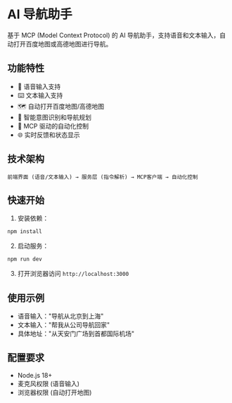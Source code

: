 # AI 导航助手

基于 MCP (Model Context Protocol) 的 AI 导航助手，支持语音和文本输入，自动打开百度地图或高德地图进行导航。

## 功能特性

- 🎤 语音输入支持
- ⌨️ 文本输入支持
- 🗺️ 自动打开百度地图/高德地图
- 🧭 智能意图识别和导航规划
- 🤖 MCP 驱动的自动化控制
- 🌐 实时反馈和状态显示

## 技术架构

```
前端界面 (语音/文本输入) → 服务层 (指令解析) → MCP客户端 → 自动化控制
```

## 快速开始

1. 安装依赖：
```bash
npm install
```

2. 启动服务：
```bash
npm run dev
```

3. 打开浏览器访问 `http://localhost:3000`

## 使用示例

- 语音输入："导航从北京到上海"
- 文本输入："帮我从公司导航回家"
- 具体地址："从天安门广场到首都国际机场"

## 配置要求

- Node.js 18+
- 麦克风权限 (语音输入)
- 浏览器权限 (自动打开地图)